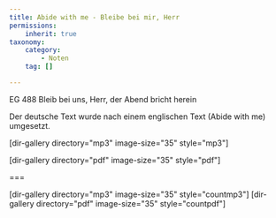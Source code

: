 ```yaml
---
title: Abide with me - Bleibe bei mir, Herr
permissions:
    inherit: true
taxonomy:
    category:
        - Noten
    tag: []

---
```


EG 488 Bleib bei uns, Herr, der Abend bricht herein

Der deutsche Text wurde nach einem englischen Text (Abide with me) umgesetzt.


[dir-gallery directory="mp3" image-size="35" style="mp3"]

[dir-gallery directory="pdf" image-size="35" style="pdf"]

===

[dir-gallery directory="mp3" image-size="35" style="countmp3"]
[dir-gallery directory="pdf" image-size="35" style="countpdf"]